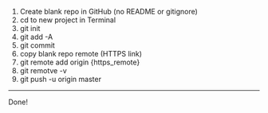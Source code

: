 1. Create blank repo in GitHub (no README or gitignore)
2. cd to new project in Terminal
3. git init
4. git add -A
5. git commit
6. copy blank repo remote (HTTPS link)
7. git remote add origin {https_remote}
8. git remotve -v
9. git push -u origin master
-----------
Done!